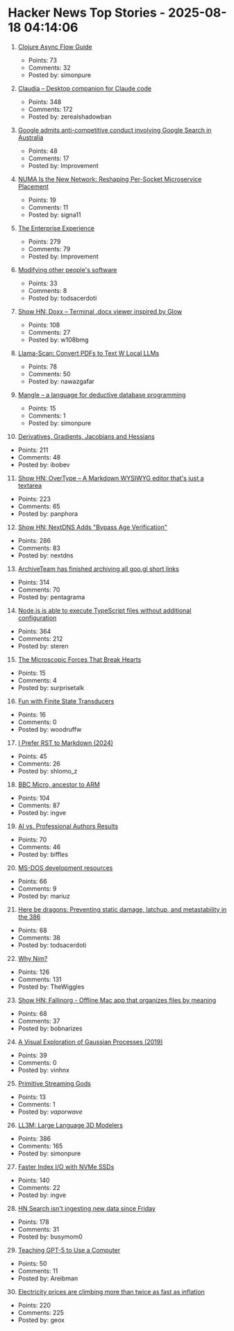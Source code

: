 # Hacker News Top Stories - 2025-08-18 04:14:06

1. [Clojure Async Flow Guide](https://clojure.github.io/core.async/flow-guide.html)
   - Points: 73
   - Comments: 32
   - Posted by: simonpure

2. [Claudia – Desktop companion for Claude code](https://claudiacode.com/)
   - Points: 348
   - Comments: 172
   - Posted by: zerealshadowban

3. [Google admits anti-competitive conduct involving Google Search in Australia](https://www.accc.gov.au/media-release/google-admits-anti-competitive-conduct-involving-google-search-in-australia)
   - Points: 48
   - Comments: 17
   - Posted by: Improvement

4. [NUMA Is the New Network: Reshaping Per-Socket Microservice Placement](https://codemia.io/blog/path/NUMA-Is-the-New-Network-How-Per-Socket-Memory-Models-Are-Reshaping-Microservice-Placement)
   - Points: 19
   - Comments: 11
   - Posted by: signa11

5. [The Enterprise Experience](https://churchofturing.github.io/the-enterprise-experience.html)
   - Points: 279
   - Comments: 79
   - Posted by: Improvement

6. [Modifying other people's software](https://natkr.com/2025-08-14-modifying-other-peoples-software/)
   - Points: 33
   - Comments: 8
   - Posted by: todsacerdoti

7. [Show HN: Doxx – Terminal .docx viewer inspired by Glow](https://github.com/bgreenwell/doxx)
   - Points: 108
   - Comments: 27
   - Posted by: w108bmg

8. [Llama-Scan: Convert PDFs to Text W Local LLMs](https://github.com/ngafar/llama-scan)
   - Points: 78
   - Comments: 50
   - Posted by: nawazgafar

9. [Mangle – a language for deductive database programming](https://github.com/google/mangle)
   - Points: 15
   - Comments: 1
   - Posted by: simonpure

10. [Derivatives, Gradients, Jacobians and Hessians](https://blog.demofox.org/2025/08/16/derivatives-gradients-jacobians-and-hessians-oh-my/)
   - Points: 211
   - Comments: 48
   - Posted by: ibobev

11. [Show HN: OverType – A Markdown WYSIWYG editor that's just a textarea](undefined)
   - Points: 223
   - Comments: 65
   - Posted by: panphora

12. [Show HN: NextDNS Adds "Bypass Age Verification"](undefined)
   - Points: 286
   - Comments: 83
   - Posted by: nextdns

13. [ArchiveTeam has finished archiving all goo.gl short links](https://tracker.archiveteam.org/goo-gl/)
   - Points: 314
   - Comments: 70
   - Posted by: pentagrama

14. [Node.js is able to execute TypeScript files without additional configuration](https://nodejs.org/en/blog/release/v22.18.0)
   - Points: 364
   - Comments: 212
   - Posted by: steren

15. [The Microscopic Forces That Break Hearts](https://thewaitlist.substack.com/p/the-microscopic-forces-that-break)
   - Points: 15
   - Comments: 4
   - Posted by: surprisetalk

16. [Fun with Finite State Transducers](https://blog.yossarian.net/2025/08/14/Fun-with-finite-state-transducers)
   - Points: 16
   - Comments: 0
   - Posted by: woodruffw

17. [I Prefer RST to Markdown (2024)](https://buttondown.com/hillelwayne/archive/why-i-prefer-rst-to-markdown/)
   - Points: 45
   - Comments: 26
   - Posted by: shlomo_z

18. [BBC Micro, ancestor to ARM](https://retrogamecoders.com/bbc-micro-the-ancestor-to-a-device-you-are-guaranteed-to-own/)
   - Points: 104
   - Comments: 87
   - Posted by: ingve

19. [AI vs. Professional Authors Results](http://mark---lawrence.blogspot.com/2025/08/the-ai-vs-authors-results-part-2.html)
   - Points: 70
   - Comments: 46
   - Posted by: biffles

20. [MS-DOS development resources](https://github.com/SuperIlu/DOSDevelResources/blob/main/README.md)
   - Points: 66
   - Comments: 9
   - Posted by: mariuz

21. [Here be dragons: Preventing static damage, latchup, and metastability in the 386](http://www.righto.com/2025/08/static-latchup-metastability-386.html)
   - Points: 68
   - Comments: 38
   - Posted by: todsacerdoti

22. [Why Nim?](https://undefined.pyfy.ch/why-nim)
   - Points: 126
   - Comments: 131
   - Posted by: TheWiggles

23. [Show HN: Fallinorg - Offline Mac app that organizes files by meaning](https://fallinorg.com/#)
   - Points: 68
   - Comments: 37
   - Posted by: bobnarizes

24. [A Visual Exploration of Gaussian Processes (2019)](https://distill.pub/2019/visual-exploration-gaussian-processes/)
   - Points: 39
   - Comments: 0
   - Posted by: vinhnx

25. [Primitive Streaming Gods](https://tedium.co/2018/01/30/legal-music-streaming-history/)
   - Points: 13
   - Comments: 1
   - Posted by: _vaporwave_

26. [LL3M: Large Language 3D Modelers](https://threedle.github.io/ll3m/)
   - Points: 386
   - Comments: 165
   - Posted by: simonpure

27. [Faster Index I/O with NVMe SSDs](https://www.marginalia.nu/log/a_123_index_io/)
   - Points: 140
   - Comments: 22
   - Posted by: ingve

28. [HN Search isn't ingesting new data since Friday](https://github.com/algolia/hn-search/issues/248)
   - Points: 178
   - Comments: 31
   - Posted by: busymom0

29. [Teaching GPT-5 to Use a Computer](https://prava.co/archon/)
   - Points: 50
   - Comments: 11
   - Posted by: Areibman

30. [Electricity prices are climbing more than twice as fast as inflation](https://www.npr.org/2025/08/16/nx-s1-5502671/electricity-bill-high-inflation-ai)
   - Points: 220
   - Comments: 225
   - Posted by: geox

